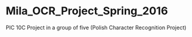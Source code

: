 # Mila_OCR_Project_Spring_2016
PIC 10C Project in a group of five (Polish Character Recognition Project)
